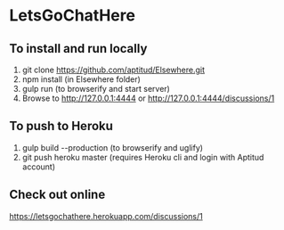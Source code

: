 # LetsGoChatHere

## To install and run locally
1. git clone https://github.com/aptitud/Elsewhere.git
2. npm install (in Elsewhere folder)
3. gulp run (to browserify and start server)
4. Browse to http://127.0.0.1:4444 or http://127.0.0.1:4444/discussions/1

## To push to Heroku
1. gulp build --production (to browserify and uglify)
2. git push heroku master (requires Heroku cli and login with Aptitud account)

## Check out online
https://letsgochathere.herokuapp.com/discussions/1
